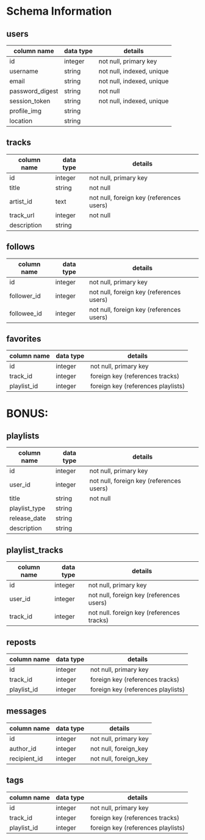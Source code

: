 # Schema Information

## users
column name     | data type | details
----------------|-----------|-----------------------
id              | integer   | not null, primary key
username        | string    | not null, indexed, unique
email           | string    | not null, indexed, unique
password_digest | string    | not null
session_token   | string    | not null, indexed, unique
profile_img     | string    |
location        | string    |


## tracks
column name   | data type | details
--------------|-----------|-----------------------
id            | integer   | not null, primary key
title         | string    | not null
artist_id     | text      | not null, foreign key (references users)
track_url     | integer   | not null
description   | string    |

## follows
column name | data type | details
------------|-----------|-----------------------
id          | integer   | not null, primary key
follower_id | integer   | not null, foreign key (references users)
followee_id | integer   | not null, foreign key (references users)

## favorites
column name | data type | details
------------|-----------|-----------------------
id          | integer   | not null, primary key
track_id    | integer   | foreign key (references tracks)
playlist_id | integer   | foreign key (references playlists)


# BONUS:

## playlists
column name   | data type | details
--------------|-----------|-----------------------
id            | integer   | not null, primary key
user_id       | integer   | not null, foreign key (references users)
title         | string    | not null
playlist_type | string    |
release_date  | string    |  
description   | string    |


## playlist_tracks
column name | data type | details
------------|-----------|-----------------------
id          | integer   | not null, primary key
user_id     | integer   | not null, foreign key (references users)
track_id    | integer   | not null. foreign key (references tracks)


## reposts
column name | data type | details
------------|-----------|-----------------------
id          | integer   | not null, primary key
track_id    | integer   | foreign key (references tracks)
playlist_id | integer   | foreign key (references playlists)


## messages
column name | data type | details
------------|-----------|-----------------------
id          | integer   | not null, primary key
author_id   | integer   | not null, foreign_key
recipient_id| integer   | not null, foreign_key


## tags
column name | data type | details
------------|-----------|-----------------------
id          | integer   | not null, primary key
track_id    | integer   | foreign key (references tracks)
playlist_id | integer   | foreign key (references playlists)

